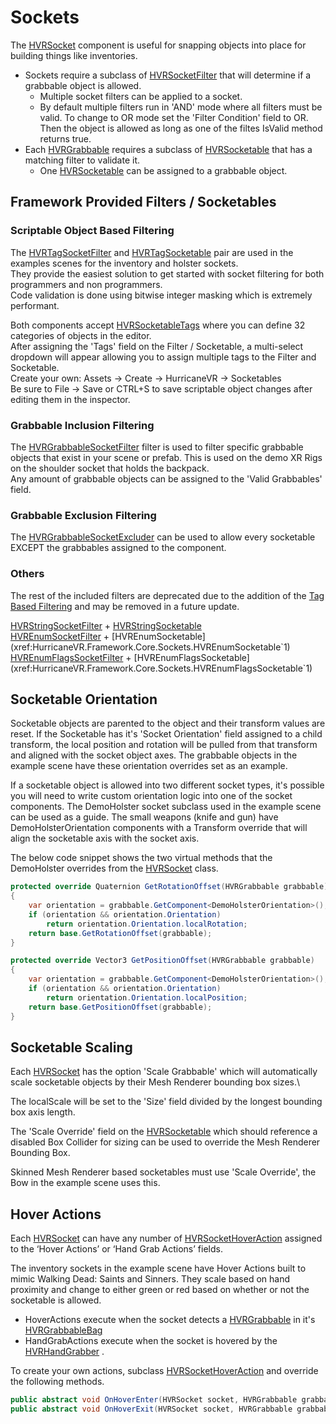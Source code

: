 # Sockets

The [HVRSocket](xref:HurricaneVR.Framework.Core.Grabbers.HVRSocket) component is useful for snapping objects into place for building things like inventories.

- Sockets require a subclass of [HVRSocketFilter](xref:HurricaneVR.Framework.Core.Sockets.HVRSocketFilter) that will determine if a grabbable object is allowed.
  - Multiple socket filters can be applied to a socket. 
  - By default multiple filters run in 'AND' mode where all filters must be valid. To change to OR mode set the 'Filter Condition' field to OR. Then the object is allowed as long as one of the filtes IsValid method returns true.
- Each [HVRGrabbable](xref:HurricaneVR.Framework.Core.HVRGrabbable) requires a subclass of [HVRSocketable](xref:HurricaneVR.Framework.Core.Sockets.HVRSocketable) that has a matching filter to validate it.
  - One [HVRSocketable](xref:HurricaneVR.Framework.Core.Sockets.HVRSocketable) can be assigned to a grabbable object.

## Framework Provided Filters / Socketables

### Scriptable Object Based Filtering

The [HVRTagSocketFilter](xref:HurricaneVR.Framework.Core.Sockets.HVRTagSocketFilter) and [HVRTagSocketable](xref:HurricaneVR.Framework.Core.Sockets.HVRTagSocketable) pair are used in the examples scenes for the inventory and holster sockets.\
They provide the easiest solution to get started with socket filtering for both programmers and non programmers.\
Code validation is done using bitwise integer masking which is extremely performant.

Both components accept [HVRSocketableTags](xref:HurricaneVR.Framework.Core.Sockets.HVRSocketableTags) where you can define 32 categories of objects in the editor.\
After assigning the 'Tags' field on the Filter / Socketable, a multi-select dropdown will appear allowing you to assign multiple tags to the Filter and Socketable.\
Create your own: Assets -> Create -> HurricaneVR -> Socketables\
Be sure to File -> Save or CTRL+S to save scriptable object changes after editing them in the inspector.

### Grabbable Inclusion Filtering

The [HVRGrabbableSocketFilter](xref:HurricaneVR.Framework.Core.Sockets.HVRGrabbableSocketFilter) filter is used to filter specific grabbable objects that exist in your scene or prefab. This is used on the demo XR Rigs on the shoulder socket that holds the backpack.\
Any amount of grabbable objects can be assigned to the 'Valid Grabbables' field.

### Grabbable Exclusion Filtering

The [HVRGrabbableSocketExcluder](xref:HurricaneVR.Framework.Core.Sockets.HVRGrabbableSocketExcluder) can be used to allow every socketable EXCEPT the grabbables assigned to the component.

### Others

The rest of the included filters are deprecated due to the addition of the [Tag Based Filtering](#scriptable-object-based-filtering) and may be removed in a future update.

[HVRStringSocketFilter](xref:HurricaneVR.Framework.Core.Sockets.HVRStringSocketFilter) + [HVRStringSocketable](xref:HurricaneVR.Framework.Core.Sockets.HVRStringSocketable)\
[HVREnumSocketFilter](xref:HurricaneVR.Framework.Core.Sockets.HVREnumSocketFilter`1) + [HVREnumSocketable](xref:HurricaneVR.Framework.Core.Sockets.HVREnumSocketable`1)\
[HVREnumFlagsSocketFilter](xref:HurricaneVR.Framework.Core.Sockets.HVREnumFlagsSocketFilter`1) + [HVREnumFlagsSocketable](xref:HurricaneVR.Framework.Core.Sockets.HVREnumFlagsSocketable`1)

## Socketable Orientation

Socketable objects are parented to the object and their transform values are reset. If the Socketable has it's 'Socket Orientation' field assigned to a child transform, the local position and rotation will be pulled from that transform and aligned with the socket object axes. The grabbable objects in the example scene have these orientation overrides set as an example.

If a socketable object is allowed into two different socket types, it's possible you will need to write custom orientation logic into one of the socket components. The DemoHolster socket subclass used in the example scene can be used as a guide. The small weapons (knife and gun) have DemoHolsterOrientation components with a Transform override that will align the socketable axis with the socket axis.

The below code snippet shows the two virtual methods that the DemoHolster overrides from the [HVRSocket](xref:HurricaneVR.Framework.Core.Grabbers.HVRSocket) class.

```csharp
protected override Quaternion GetRotationOffset(HVRGrabbable grabbable)
{
    var orientation = grabbable.GetComponent<DemoHolsterOrientation>();
    if (orientation && orientation.Orientation)
        return orientation.Orientation.localRotation;
    return base.GetRotationOffset(grabbable);
}

protected override Vector3 GetPositionOffset(HVRGrabbable grabbable)
{
    var orientation = grabbable.GetComponent<DemoHolsterOrientation>();
    if (orientation && orientation.Orientation)
        return orientation.Orientation.localPosition;
    return base.GetPositionOffset(grabbable);
}
```

## Socketable Scaling

Each [HVRSocket](xref:HurricaneVR.Framework.Core.Grabbers.HVRSocket) has the option 'Scale Grabbable' which will automatically scale socketable objects by their Mesh Renderer bounding box sizes.\

The localScale will be set to the 'Size' field divided by the longest bounding box axis length.

The 'Scale Override' field on the [HVRSocketable](xref:HurricaneVR.Framework.Core.Sockets.HVRSocketable) which should reference a disabled Box Collider for sizing can be used to override the Mesh Renderer Bounding Box.

Skinned Mesh Renderer based socketables must use 'Scale Override', the Bow in the example scene uses this.

## Hover Actions

Each [HVRSocket](xref:HurricaneVR.Framework.Core.Grabbers.HVRSocket) can have any number of [HVRSocketHoverAction](xref:HurricaneVR.Framework.Core.Sockets.HVRSocketHoverAction) assigned to the ‘Hover Actions’ or ‘Hand Grab Actions’ fields.

The inventory sockets in the example scene have Hover Actions built to mimic Walking Dead: Saints and Sinners. They scale based on hand proximity and change to either green or red based on whether or not the socketable is allowed.

- HoverActions execute when the socket detects a [HVRGrabbable](xref:HurricaneVR.Framework.Core.HVRGrabbable) in it's [HVRGrabbableBag](xref:HurricaneVR.Framework.Core.Bags.HVRGrabbableBag)
- HandGrabActions execute when the socket is hovered by the [HVRHandGrabber](xref:HurricaneVR.Framework.Core.Grabbers.HVRHandGrabber) .

To create your own actions, subclass [HVRSocketHoverAction](xref:HurricaneVR.Framework.Core.Sockets.HVRSocketHoverAction) and override the following methods.

```csharp
public abstract void OnHoverEnter(HVRSocket socket, HVRGrabbable grabbable, bool isValid);
public abstract void OnHoverExit(HVRSocket socket, HVRGrabbable grabbable, bool isValid);
```
